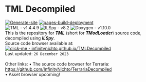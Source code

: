 # TML Decompiled <br>
[![Generate-site](https://github.com/InfinityNichto/TMLDecompiled/actions/workflows/generate-site.yml/badge.svg?branch=master)](https://github.com/InfinityNichto/TMLDecompiled/actions/workflows/generate-site.yml)
[![pages-build-deployment](https://github.com/InfinityNichto/TMLDecompiled/actions/workflows/pages/pages-build-deployment/badge.svg)](https://github.com/InfinityNichto/TMLDecompiled/actions/workflows/pages/pages-build-deployment) <br>
![TML - v1.4.4.9](https://img.shields.io/badge/TML-1.4.4.9-green)
![ILSpy - v8.2](https://img.shields.io/badge/ILSpy-8.2-cyan)
![Doxygen - v1.10.0](https://img.shields.io/badge/Doxygen-1.10.0-blueviolet) <br>
This is the repository for ***TML*** (short for ***TModLoader***) source code, decompiled using ***ILSpy***. <br>
Source code browser available at:
[![click-me - infinitynichto.github.io/TMLDecompiled](https://img.shields.io/badge/click--me-infinitynichto.github.io%2FTMLDecompiled-informational?logo=dependabot&logoColor=informational)](https://infinitynichto.github.io/TMLDecompiled) <br>
Last updated: `26 December 2023` <br><br>
Other links:
• The source code browser for Terraria: https://github.com/InfinityNichto/TerrariaDecompiled <br>
• Asset browser upcoming!
